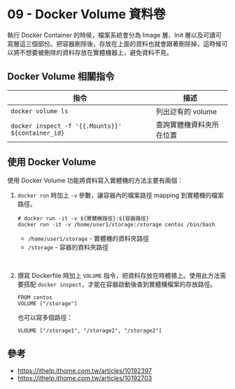 # 09 - Docker Volume 資料卷
執行 Docker Container 的時侯，檔案系統會分為 Image 層、Init 層以及可讀可寫層這三個部份。把容器刪除後，存放在上面的資料也就會跟著刪除掉，這時候可以將不想要被刪除的資料存放在實體機器上，避免資料不見。

## Docker Volume 相關指令
| 指令 | 描述 |
| --- | --- |
| `docker volume ls` | 列出逤有的 volume |
| `docker inspect -f '{{.Mounts}}' ${container_id}` | 查詢實體機資料夾所在位置 |

## 使用 Docker Volume
使用 Docker Volume 功能將資料寫入實體機的方法主要有兩個：

1. `docker run` 時加上 `-v` 參數，讓容器內的檔案路徑 mapping 到實體機的檔案路徑。

    ```docker
    # docker run -it -v ${實體機路徑}:${容器路徑}
    docker run -it -v /home/user1/storage:/storage centos /bin/bash
    ```
    * `/home/user1/storage` - 實體機的資料夾路徑
    * `/storage` - 容器的資料夾路徑
<br/>

2. 撰寫 Dockerfile 時加上 `VOLUME` 指令，把資料存放在時體積上。使用此方法需要搭配 `docker inspect`，才能在容器啟動後查到實體機檔案的存放路徑。

    ```docker
    FROM centos
    VOLUME ["/storage"]
    ```

    也可以寫多個路徑：
    ```docker
    VLOUME ["/storage1", "/storage2", "/storage2"]
    ```

## 參考
* https://ithelp.ithome.com.tw/articles/10192397
* https://ithelp.ithome.com.tw/articles/10192703